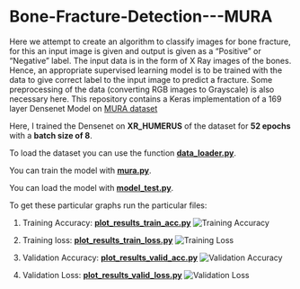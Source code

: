 # Bone-Fracture-Detection---MURA
Here we attempt to create an algorithm to classify images for bone fracture, for this an input image is given and output is given as a “Positive” or “Negative” label. The input data is in the form of X Ray images of the bones. Hence, an appropriate supervised learning model is to be trained with the data to give correct label to the input image to predict a fracture. Some preprocessing of the data (converting RGB images to Grayscale) is also necessary here.
This repository contains a Keras implementation of a 169 layer Densenet Model on [MURA dataset](https://stanfordmlgroup.github.io/competitions/mura/)

Here, I trained the Densenet on **XR_HUMERUS** of the dataset for **52 epochs** with a **batch size of 8**.

To load the dataset you can use the function [**data_loader.py**](https://github.com/ag-piyush/Bone-Fracture-Detection---MURA/blob/master/data_loader.py).

You can train the model with [**mura.py**](https://github.com/ag-piyush/Bone-Fracture-Detection---MURA/blob/master/mura.py).

You can load the model with [**model_test.py**](https://github.com/ag-piyush/Bone-Fracture-Detection---MURA/blob/master/model_test.py).

To get these particular graphs run the particular files:
1. Training Accuracy: [**plot_results_train_acc.py**](https://github.com/ag-piyush/Bone-Fracture-Detection---MURA/blob/master/plot_results_train_acc.py)
![Training Accuracy](https://github.com/ag-piyush/Bone-Fracture-Detection---MURA/blob/master/figures/plot_MURA_train_acc.jpg)

2. Training loss: [**plot_results_train_loss.py**](https://github.com/ag-piyush/Bone-Fracture-Detection---MURA/blob/master/plot_results_train_loss.py)
![Training Loss](https://github.com/ag-piyush/Bone-Fracture-Detection---MURA/blob/master/figures/plot_MURA_train_loss.jpg)

3. Validation Accuracy: [**plot_results_valid_acc.py**](https://github.com/ag-piyush/Bone-Fracture-Detection---MURA/blob/master/plot_results_valid_acc.py)
![Validation Accuracy](https://github.com/ag-piyush/Bone-Fracture-Detection---MURA/blob/master/figures/plot_MURA_valid_acc.jpg)

4. Validation Loss: [**plot_results_valid_loss.py**](https://github.com/ag-piyush/Bone-Fracture-Detection---MURA/blob/master/plot_results_valid_loss.py)
![Validation Loss](https://github.com/ag-piyush/Bone-Fracture-Detection---MURA/blob/master/figures/plot_MURA_valid_loss.jpg)






